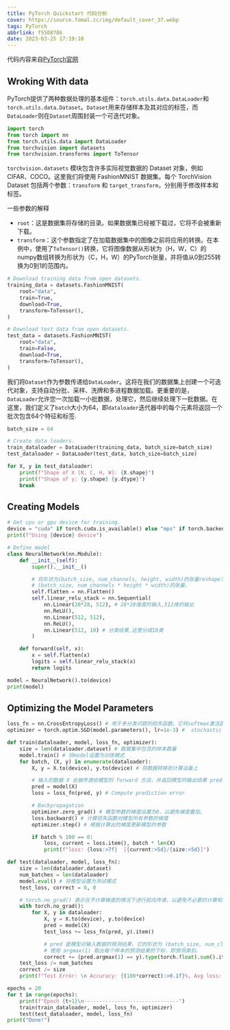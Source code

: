 ```yaml
---
title: PyTorch Quickstart 代码分析
cover: https://source.fomal.cc/img/default_cover_37.webp
tags: PyTorch
abbrlink: f5508786
date: 2023-03-25 17:19:10
---
```


代码内容来自[PyTorch官网](https://pytorch.org/tutorials/beginner/basics/quickstart_tutorial.html)

## Wroking With data
PyTorch提供了两种数据处理的基本组件：`torch.utils.data.DataLoader`和`torch.utils.data.Dataset`。`Dataset`用来存储样本及其对应的标签，而`DataLoader`则在`Dataset`周围封装一个可迭代对象。

```python
import torch
from torch import nn
from torch.utils.data import DataLoader
from torchvision import datasets
from torchvision.transforms import ToTensor
```


`torchvision.datasets` 模块包含许多实际视觉数据的 Dataset 对象，例如 CIFAR、COCO。这里我们将使用 FashionMNIST 数据集。每个 TorchVision Dataset 包括两个参数：`transform` 和 `target_transform`，分别用于修改样本和标签。

一些参数的解释

* `root`：这是数据集将存储的目录。如果数据集已经被下载过，它将不会被重新下载。
* `transform`：这个参数指定了在加载数据集中的图像之前将应用的转换。在本例中，使用了`ToTensor()`转换，它将图像数据从形状为（H，W，C）的numpy数组转换为形状为（C，H，W）的PyTorch张量，并将值从0到255转换为0到1的范围内。

```python
# Download training data from open datasets.
training_data = datasets.FashionMNIST(
    root="data",
    train=True,
    download=True,
    transform=ToTensor(),
)

# Download test data from open datasets.
test_data = datasets.FashionMNIST(
    root="data",
    train=False,
    download=True,
    transform=ToTensor(),
)
```


我们将`Dataset`作为参数传递给`DataLoader`。这将在我们的数据集上创建一个可迭代对象，支持自动分批、采样、洗牌和多进程数据加载。更重要的是，`DataLoader`允许您一次加载一小批数据，处理它，然后继续处理下一批数据。在这里，我们定义了`batch`大小为64，即`dataloader`迭代器中的每个元素将返回一个批次包含64个特征和标签.

```python
batch_size = 64

# Create data loaders.
train_dataloader = DataLoader(training_data, batch_size=batch_size)
test_dataloader = DataLoader(test_data, batch_size=batch_size)

for X, y in test_dataloader:
    print(f"Shape of X [N, C, H, W]: {X.shape}")
    print(f"Shape of y: {y.shape} {y.dtype}")
    break
```

## Creating Models

```python
# Get cpu or gpu device for training.
device = "cuda" if torch.cuda.is_available() else "mps" if torch.backends.mps.is_available() else "cpu"
print(f"Using {device} device")

# Define model
class NeuralNetwork(nn.Module):
    def __init__(self):
        super().__init__()

        # 将形状为(batch_size, num_channels, height, width)的张量reshape为
        # (batch_size, num_channels * height * width)的张量。
        self.flatten = nn.Flatten()
        self.linear_relu_stack = nn.Sequential(
            nn.Linear(28*28, 512), # 28*28维度的输入,512维的输出
            nn.ReLU(),
            nn.Linear(512, 512),
            nn.ReLU(),
            nn.Linear(512, 10) # 分类结果,这里分成10类
        )

    def forward(self, x):
        x = self.flatten(x)
        logits = self.linear_relu_stack(x)
        return logits

model = NeuralNetwork().to(device)
print(model)
```

## Optimizing the Model Parameters
```python
loss_fn = nn.CrossEntropyLoss() # 用于多分类问题的损失函数。它将softmax激活函数和负对数似然损失结合成一个函数
optimizer = torch.optim.SGD(model.parameters(), lr=1e-3) #  stochastic gradient descent (SGD),随机梯度下降算法
```

```python
def train(dataloader, model, loss_fn, optimizer):
    size = len(dataloader.dataset) # 数据集中包含的样本数量
    model.train() # 将model设置为训练模式
    for batch, (X, y) in enumerate(dataloader):
        X, y = X.to(device), y.to(device) # 将数据转移到计算设备上

        # 输入的数据 X 会被传递给模型的 forward 方法，并返回模型的输出结果 pred
        pred = model(X)
        loss = loss_fn(pred, y) # Compute prediction error

        # Backpropagation
        optimizer.zero_grad() # 模型参数的梯度设置为0，以避免梯度叠加。
        loss.backward() # 计算损失函数对模型所有参数的梯度
        optimizer.step() # 根据计算出的梯度更新模型的参数

        if batch % 100 == 0:
            loss, current = loss.item(), batch * len(X)
            print(f"loss: {loss:>7f}  [{current:>5d}/{size:>5d}]")
```

```python
def test(dataloader, model, loss_fn):
    size = len(dataloader.dataset)
    num_batches = len(dataloader)
    model.eval() # 将模型设置为测试模式
    test_loss, correct = 0, 0

    # torch.no_grad() 表示在不计算梯度的情况下进行前向传递，以避免不必要的计算和内存消耗
    with torch.no_grad():
        for X, y in dataloader:
            X, y = X.to(device), y.to(device)
            pred = model(X)
            test_loss += loss_fn(pred, y).item()

            # pred 是模型对输入数据的预测结果，它的形状为 (batch_size, num_classes)
            # 使用 argmax(1) 取出每个样本的预测结果的下标，即预测类别。
            correct += (pred.argmax(1) == y).type(torch.float).sum().item()
    test_loss /= num_batches
    correct /= size
    print(f"Test Error: \n Accuracy: {(100*correct):>0.1f}%, Avg loss: {test_loss:>8f} \n")
```

```python
epochs = 20
for t in range(epochs):
    print(f"Epoch {t+1}\n-------------------------------")
    train(train_dataloader, model, loss_fn, optimizer)
    test(test_dataloader, model, loss_fn)
print("Done!")
```

